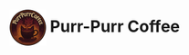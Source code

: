 <h1 style="float:left;"><img src="Assets/PurrPurrCoffee/Content/Sprites/GameLogoDark.png" width=64 height=64 style="vertical-align: middle;"> Purr-Purr Coffee</h1>